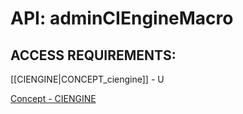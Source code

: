 # API: adminCIEngineMacro


## ACCESS REQUIREMENTS: ##
[[CIENGINE|CONCEPT_ciengine]] - U


[Concept - CIENGINE](concept_CIENGINE)

